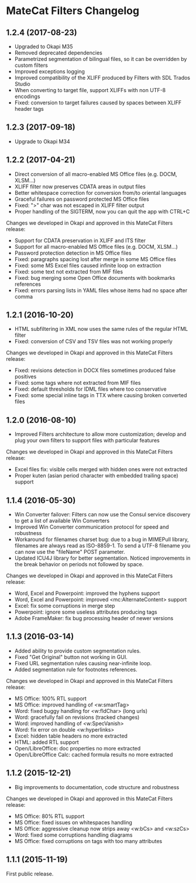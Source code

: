 # MateCat Filters Changelog



## 1.2.4 (2017-08-23)

* Upgraded to Okapi M35
* Removed deprecated dependencies
* Parametrized segmentation of bilingual files, so it can be overridden by custom filters
* Improved exceptions logging
* Improved compatibility of the XLIFF produced by Filters with SDL Trados Studio
* When converting to target file, support XLIFFs with non UTF-8 encodings
* Fixed: conversion to target failures caused by spaces between XLIFF header tags



## 1.2.3 (2017-09-18)

* Upgrade to Okapi M34



## 1.2.2 (2017-04-21)

* Direct conversion of all macro-enabled MS Office files (e.g. DOCM, XLSM...)
* XLIFF filter now preserves CDATA areas in output files
* Better whitespace correction for conversion from/to oriental languages
* Graceful failures on password protected MS Office files
* Fixed: ">" char was not escaped in XLIFF filter output 
* Proper handling of the SIGTERM, now you can quit the app with CTRL+C

Changes we developed in Okapi and approved in this MateCat Filters release:

* Support for CDATA preservation in XLIFF and ITS filter
* Support for all macro-enabled MS Office files (e.g. DOCM, XLSM...)
* Password protection detection in MS Office files
* Fixed: paragraphs spacing lost after merge in some MS Office files
* Fixed: some MS Excel files caused infinite loop on extraction
* Fixed: some text not extracted from MIF files
* Fixed: bug merging some Open Office documents with bookmarks references
* Fixed: errors parsing lists in YAML files whose items had no space after comma



## 1.2.1 (2016-10-20)

* HTML subfiltering in XML now uses the same rules of the regular HTML filter
* Fixed: conversion of CSV and TSV files was not working properly

Changes we developed in Okapi and approved in this MateCat Filters release:

* Fixed: revisions detection in DOCX files sometimes produced false positives
* Fixed: some tags where not extracted from MIF files
* Fixed: default thresholds for IDML files where too conservative
* Fixed: some special inline tags in TTX where causing broken converted files



## 1.2.0 (2016-08-10)

* Improved Filters architecture to allow more customization; develop and plug your own filters to support files with particular features

Changes we developed in Okapi and approved in this MateCat Filters release:

* Excel files fix: visible cells merged with hidden ones were not extracted
* Proper kuten (asian period character with embedded trailing space) support



## 1.1.4 (2016-05-30)

* Win Converter failover: Filters can now use the Consul service discovery to get a list of available Win Converters
* Improved Win Converter communication protocol for speed and robustness
* Workaround for filenames charset bug: due to a bug in MIMEPull library, filenames are always read as ISO-8859-1. To send a UTF-8 filename you can now use the "fileName" POST parameter.
* Updated ICU4J library for better segmentation. Noticed improvements in the break behavior on periods not followed by space.

Changes we developed in Okapi and approved in this MateCat Filters release:

* Word, Excel and Powerpoint: improved the hyphens support
* Word, Excel and Powerpoint: improved &lt;mc:AlternateContent> support
* Excel: fix some corruptions in merge step
* Powerpoint: ignore some useless attributes producing tags
* Adobe FrameMaker: fix bug processing header of newer versions



## 1.1.3 (2016-03-14)

* Added ability to provide custom segmentation rules.
* Fixed "Get Original" button not working in GUI.
* Fixed URL segmentation rules causing near-infinite loop.
* Added segmentation rule for footnotes references.

Changes we developed in Okapi and approved in this MateCat Filters release:

* MS Office: 100% RTL support
* MS Office: improved handling of &lt;w:smartTag>
* Word: fixed buggy handling for &lt;w:fldChar> (long urls)
* Word: gracefully fail on revisions (tracked changes)
* Word: improved handling of &lt;w:SpecVanish>
* Word: fix error on double &lt;w:hyperlinks>
* Excel: hidden table headers no more extracted
* HTML: added RTL support
* Open/LibreOffice: doc properties no more extracted
* Open/LibreOffice Calc: cached formula results no more extracted



## 1.1.2 (2015-12-21)

* Big improvements to documentation, code structure and robustness

Changes we developed in Okapi and approved in this MateCat Filters release:

* MS Office: 80% RTL support
* MS Office: fixed issues on whitespaces handling
* MS Office: aggressive cleanup now strips away &lt;w:bCs> and &lt;w:szCs>
* Word: fixed some corruptions handling diagrams
* MS Office: fixed corruptions on tags with too many attributes



## 1.1.1 (2015-11-19)

First public release.